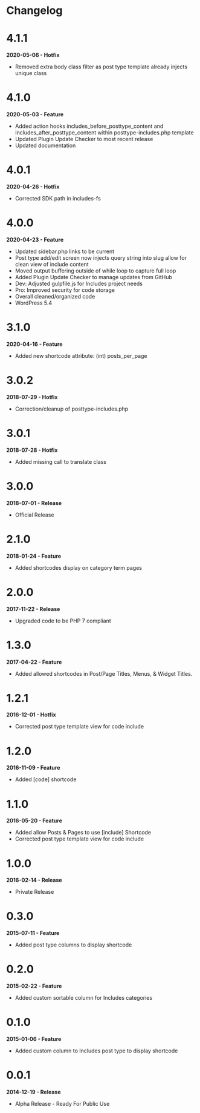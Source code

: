 # Changelog

# 4.1.1
**2020-05-06 - Hotfix**
* Removed extra body class filter as post type template already injects unique class

# 4.1.0
**2020-05-03 - Feature**
* Added action hooks includes_before_posttype_content and includes_after_posttype_content within posttype-includes.php template
* Updated Plugin Update Checker to most recent release
* Updated documentation

# 4.0.1
**2020-04-26 - Hotfix**
* Corrected SDK path in includes-fs

# 4.0.0
**2020-04-23 - Feature**
* Updated sidebar.php links to be current
* Post type add/edit screen now injects query string into slug allow for clean view of include content
* Moved output buffering outside of while loop to capture full loop
* Added Plugin Update Checker to manage updates from GitHub
* Dev: Adjusted gulpfile.js for Includes project needs
* Pro: Improved security for code storage
* Overall cleaned/organized code
* WordPress 5.4

# 3.1.0
**2020-04-16 - Feature**

* Added new shortcode attribute: (int) posts_per_page

# 3.0.2
**2018-07-29 - Hotfix**

* Correction/cleanup of posttype-includes.php

# 3.0.1
**2018-07-28 - Hotfix**

* Added missing call to translate class

# 3.0.0
**2018-07-01 - Release**

* Official Release

# 2.1.0
**2018-01-24 - Feature**

* Added shortcodes display on category term pages

# 2.0.0
**2017-11-22 - Release**

* Upgraded code to be PHP 7 compliant

# 1.3.0
**2017-04-22 - Feature**

* Added allowed shortcodes in Post/Page Titles, Menus, & Widget Titles.

# 1.2.1
**2016-12-01 - Hotfix**

* Corrected post type template view for code include

# 1.2.0
**2016-11-09 - Feature**

* Added [code] shortcode

# 1.1.0
**2016-05-20 - Feature**

* Added allow Posts & Pages to use [include] Shortcode
* Corrected post type template view for code include

# 1.0.0
**2016-02-14 - Release**

* Private Release

# 0.3.0
**2015-07-11 - Feature**

* Added post type columns to display shortcode

# 0.2.0
**2015-02-22 - Feature**

* Added custom sortable column for Includes categories

# 0.1.0
**2015-01-06 - Feature**

* Added custom column to Includes post type to display shortcode

# 0.0.1
**2014-12-19 - Release**

* Alpha Release - Ready For Public Use
